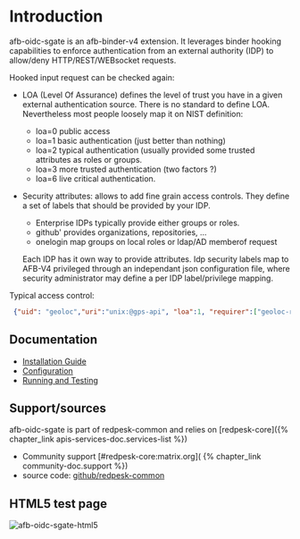 # Introduction

afb-oidc-sgate is an afb-binder-v4 extension. It leverages binder hooking capabilities to enforce authentication from an external authority (IDP) to allow/deny HTTP/REST/WEBsocket requests.

Hooked input request can be checked again:

* LOA (Level Of Assurance) defines the level of trust you have in a given external authentication source. There is no standard to define LOA. Nevertheless most people loosely map it on NIST definition:

    * loa=0 public access
    * loa=1 basic authentication (just better than nothing)
    * loa=2 typical authentication (usually provided some trusted attributes as roles or groups.
    * loa=3 more trusted authentication (two factors ?)
    * loa=6 live critical authentication.

* Security attributes: allows to add fine grain access controls. They define a set of labels that should be provided by your IDP.

    * Enterprise IDPs typically provide either groups or roles.
    * github' provides organizations, repositories, ...
    * onelogin map groups on local roles or ldap/AD memberof request

    Each IDP has it own way to provide attributes. Idp security labels map to AFB-V4 privileged through an independant json configuration file, where security administrator may define a per IDP label/privilege mapping.

Typical access control:
``` json
 {"uid": "geoloc","uri":"unix:@gps-api", "loa":1, "requirer":["geoloc-role"]},
```

## Documentation

* [Installation Guide](./2-installation_guide.html)
* [Configuration](./3-configuration.html)
* [Running and Testing](./4-running_and_testing.html)

## Support/sources

afb-oidc-sgate is part of redpesk-common and relies on [redpesk-core]({% chapter_link apis-services-doc.services-list %})

* Community support [#redpesk-core:matrix.org]( {% chapter_link community-doc.support %})
* source code: [github/redpesk-common](https://github.com/redpesk-common)

## HTML5 test page
![afb-oidc-sgate-html5](assets/afb-oidc-sgate-test.jpg)
